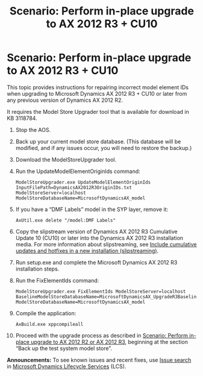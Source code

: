 ﻿---
title: 'Scenario: Perform in-place upgrade to AX 2012 R3 + CU10'
TOCTitle: 'Scenario: Perform in-place upgrade to AX 2012 R3 + CU10'
ms:assetid: 32c1b95e-5b84-4520-a4d9-68850716b61a
ms:mtpsurl: https://technet.microsoft.com/en-us/library/Mt674913(v=AX.60)
ms:contentKeyID: 72156812
ms.date: 01/20/2016
mtps_version: v=AX.60
---

# Scenario: Perform in-place upgrade to AX 2012 R3 + CU10 


This topic provides instructions for repairing incorrect model element IDs when upgrading to Microsoft Dynamics AX 2012 R3 + CU10 or later from any previous version of Dynamics AX 2012 R2.

It requires the Model Store Upgrader tool that is available for download in KB 3118784.

1.  Stop the AOS.

2.  Back up your current model store database. (This database will be modified, and if any issues occur, you will need to restore the backup.)

3.  Download the ModelStoreUpgrader tool.

4.  Run the UpdateModelElementOriginIds command:
    
        ModelStoreUpgrader.exe UpdateModelElementOriginIds InputFilePath=DynamicsAX2012R3OriginIDs.txt ModelStoreServer=localhost ModelStoreDatabaseName=MicrosoftDynamicsAX_model

5.  If you have a “DMF Labels” model in the SYP layer, remove it:
    
        AxUtil.exe delete "/model:DMF Labels"

6.  Copy the slipstream version of Dynamics AX 2012 R3 Cumulative Update 10 (CU10) or later into the Dynamics AX 2012 R3 installation media. For more information about slipstreaming, see [Include cumulative updates and hotfixes in a new installation (slipstreaming)](include-cumulative-updates-and-hotfixes-in-a-new-installation-slipstreaming.md).

7.  Run setup.exe and complete the Microsoft Dynamics AX 2012 R3 installation steps.

8.  Run the FixElementIds command:
    
        ModelStoreUpgrader.exe FixElementIds ModelStoreServer=localhost BaselineModelStoreDatabaseName=MicrosoftDynamicsAX_UpgradeR3Baseline ModelStoreDatabaseName=MicrosoftDynamicsAX_model

9.  Compile the application:
    
        AxBuild.exe xppcompileall

10. Proceed with the upgrade process as described in [Scenario: Perform in-place upgrade to AX 2012 R2 or AX 2012 R3](scenario-perform-in-place-upgrade-to-ax-2012-r2-or-ax-2012-r3.md), beginning at the section “Back up the test system model store”.

  
**Announcements:** To see known issues and recent fixes, use [Issue search](http://go.microsoft.com/fwlink/?linkid=389258) in [Microsoft Dynamics Lifecycle Services](http://go.microsoft.com/fwlink/?linkid=306505) (LCS).

